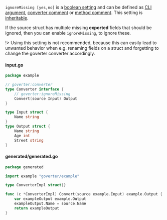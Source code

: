 `ignoreMissing [yes,no]` is a [boolean setting](config/define.md#boolean) and
can be defined as [CLI argument](config/define.md#cli), [converter
comment](config/define.md#converter) or [method
comment](config/define.md#method). This setting is
[inheritable](config/define.md#inheritance).

If the source struct has multiple missing **exported** fields that should be
ignored, then you can enable `ignoreMissing`, to ignore these.

!> Using this setting is not recommended, because this can easily lead to
   unwanted behavior when e.g. renaming fields on a struct and forgetting to
   change the goverter converter accordingly.

<!-- tabs:start -->

#### **input.go**

```go
package example

// goverter:converter
type Converter interface {
    // goverter:ignoreMissing
    Convert(source Input) Output
}

type Input struct {
    Name string
}
type Output struct {
    Name string
    Age int
    Street string
}
```

#### **generated/generated.go**

```go
package generated

import example "goverter/example"

type ConverterImpl struct{}

func (c *ConverterImpl) Convert(source example.Input) example.Output {
	var exampleOutput example.Output
	exampleOutput.Name = source.Name
	return exampleOutput
}
```

<!-- tabs:end -->
